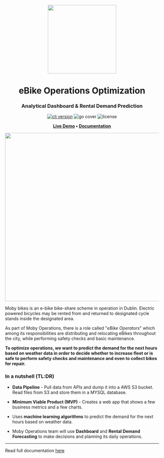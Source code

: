 <p align="center"> 
  <img src="https://www.mobybikes.com/wp-content/uploads/2020/05/logo-1.png" width="224px"/>
</p>
<h1 align="center"> eBike Operations Optimization </h1>
<h3 align="center"> Analytical Dashboard & Rental Demand Prediction </h3>  
<p align="center"><a href="https://github.com/create-go-app/cli/releases" target="_blank"><img src="https://img.shields.io/badge/python-v3.9.6-blue?style=for-the-badge&logo=Python" alt="cli version" /></a> <img src="https://img.shields.io/badge/ML_Accuracy-89.2%25-success?style=for-the-badge&logo=none" alt="go cover" /> <img src="https://img.shields.io/badge/license-mit-red?style=for-the-badge&logo=none" alt="license" /></p>
<p align="center">
    <strong>
        <a href="https://pessini-moby-bikes-dashboardapp-hhvohw.streamlitapp.com/" target="_blank">Live Demo</a>
        •
        <a href="https://whimsical.com/design-docs-moby-bikes-operations-optimization-3RJyNyq2NHe8rPGzGZjrje" target="_blank">Documentation</a>
    </strong>
</p>

<p align="center">
    <img src="https://i.ytimg.com/vi/-s8er6tHD3o/maxresdefault.jpg" width="550">
</p>

Moby bikes is an e-bike bike-share scheme in operation in Dublin. 
Electric powered bicycles may be rented from and returned to designated cycle stands inside the designated area.

As part of Moby Operations, there is a role called "_eBike Operators_" which among its responsibilities are distributing and relocating 
eBikes throughout the city, while performing safety checks and basic maintenance.

**To optimize operations, we want to predict the demand for the next hours based on weather data in order to decide whether to increase 
fleet or is safe to perform safety checks and maintenance and even to collect bikes for repair.**

### In a nutshell (TL:DR)

- **Data Pipeline** - Pull data from APIs and dump it into a AWS S3 bucket. Read files from S3 and store them in a MYSQL database.

- **Minimum Viable Product (MVP)** - Creates a web app that shows a few business metrics and a few charts.

- Uses **machine learning algorithms** to predict the demand for the next hours based on weather data.

- Moby Operations team will use **Dashboard** and **Rental Demand Forecasting** to make decisions and planning its daily operations.

---

Read full documentation [here](https://whimsical.com/design-docs-moby-bikes-operations-optimization-3RJyNyq2NHe8rPGzGZjrje)